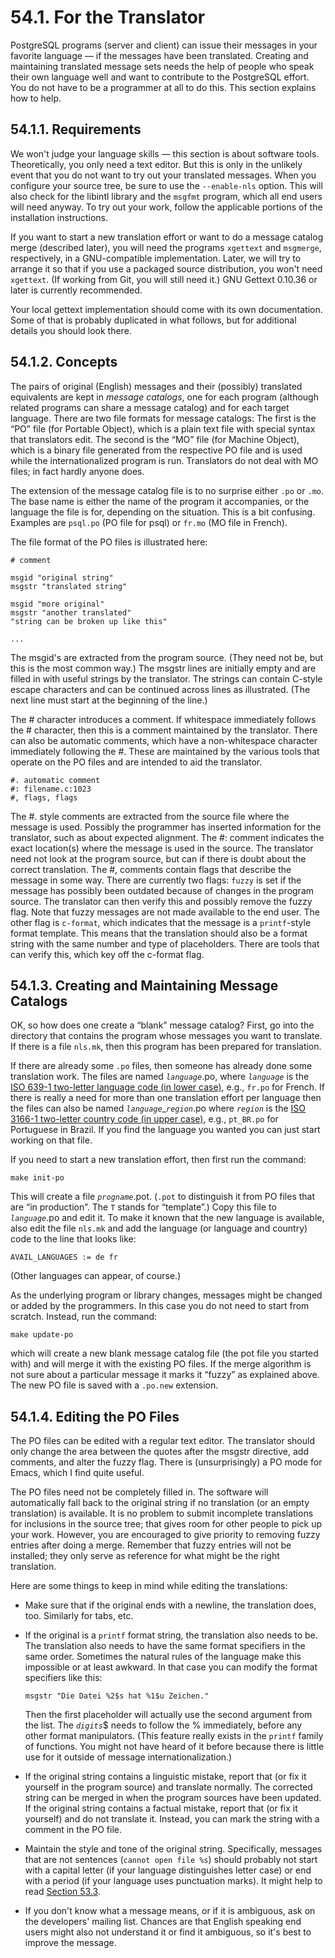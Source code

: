 # 54.1. For the Translator

PostgreSQL programs \(server and client\) can issue their messages in your favorite language — if the messages have been translated. Creating and maintaining translated message sets needs the help of people who speak their own language well and want to contribute to the PostgreSQL effort. You do not have to be a programmer at all to do this. This section explains how to help.

## 54.1.1. Requirements

We won't judge your language skills — this section is about software tools. Theoretically, you only need a text editor. But this is only in the unlikely event that you do not want to try out your translated messages. When you configure your source tree, be sure to use the `--enable-nls` option. This will also check for the libintl library and the `msgfmt` program, which all end users will need anyway. To try out your work, follow the applicable portions of the installation instructions.

If you want to start a new translation effort or want to do a message catalog merge \(described later\), you will need the programs `xgettext` and `msgmerge`, respectively, in a GNU-compatible implementation. Later, we will try to arrange it so that if you use a packaged source distribution, you won't need `xgettext`. \(If working from Git, you will still need it.\) GNU Gettext 0.10.36 or later is currently recommended.

Your local gettext implementation should come with its own documentation. Some of that is probably duplicated in what follows, but for additional details you should look there.

## 54.1.2. Concepts

The pairs of original \(English\) messages and their \(possibly\) translated equivalents are kept in _message catalogs_, one for each program \(although related programs can share a message catalog\) and for each target language. There are two file formats for message catalogs: The first is the “PO” file \(for Portable Object\), which is a plain text file with special syntax that translators edit. The second is the “MO” file \(for Machine Object\), which is a binary file generated from the respective PO file and is used while the internationalized program is run. Translators do not deal with MO files; in fact hardly anyone does.

The extension of the message catalog file is to no surprise either `.po` or `.mo`. The base name is either the name of the program it accompanies, or the language the file is for, depending on the situation. This is a bit confusing. Examples are `psql.po` \(PO file for psql\) or `fr.mo` \(MO file in French\).

The file format of the PO files is illustrated here:

```text
# comment

msgid "original string"
msgstr "translated string"

msgid "more original"
msgstr "another translated"
"string can be broken up like this"

...
```

The msgid's are extracted from the program source. \(They need not be, but this is the most common way.\) The msgstr lines are initially empty and are filled in with useful strings by the translator. The strings can contain C-style escape characters and can be continued across lines as illustrated. \(The next line must start at the beginning of the line.\)

The \# character introduces a comment. If whitespace immediately follows the \# character, then this is a comment maintained by the translator. There can also be automatic comments, which have a non-whitespace character immediately following the \#. These are maintained by the various tools that operate on the PO files and are intended to aid the translator.

```text
#. automatic comment
#: filename.c:1023
#, flags, flags
```

The \#. style comments are extracted from the source file where the message is used. Possibly the programmer has inserted information for the translator, such as about expected alignment. The \#: comment indicates the exact location\(s\) where the message is used in the source. The translator need not look at the program source, but can if there is doubt about the correct translation. The \#, comments contain flags that describe the message in some way. There are currently two flags: `fuzzy` is set if the message has possibly been outdated because of changes in the program source. The translator can then verify this and possibly remove the fuzzy flag. Note that fuzzy messages are not made available to the end user. The other flag is `c-format`, which indicates that the message is a `printf`-style format template. This means that the translation should also be a format string with the same number and type of placeholders. There are tools that can verify this, which key off the c-format flag.

## 54.1.3. Creating and Maintaining Message Catalogs

OK, so how does one create a “blank” message catalog? First, go into the directory that contains the program whose messages you want to translate. If there is a file `nls.mk`, then this program has been prepared for translation.

If there are already some `.po` files, then someone has already done some translation work. The files are named _`language`_.po, where _`language`_ is the [ISO 639-1 two-letter language code \(in lower case\)](http://www.loc.gov/standards/iso639-2/php/English_list.php), e.g., `fr.po` for French. If there is really a need for more than one translation effort per language then the files can also be named _`language`_\__`region`_.po where _`region`_ is the [ISO 3166-1 two-letter country code \(in upper case\)](https://www.iso.org/iso-3166-country-codes.html), e.g., `pt_BR.po` for Portuguese in Brazil. If you find the language you wanted you can just start working on that file.

If you need to start a new translation effort, then first run the command:

```text
make init-po
```

This will create a file _`progname`_.pot. \(`.pot` to distinguish it from PO files that are “in production”. The `T` stands for “template”.\) Copy this file to _`language`_.po and edit it. To make it known that the new language is available, also edit the file `nls.mk` and add the language \(or language and country\) code to the line that looks like:

```text
AVAIL_LANGUAGES := de fr
```

\(Other languages can appear, of course.\)

As the underlying program or library changes, messages might be changed or added by the programmers. In this case you do not need to start from scratch. Instead, run the command:

```text
make update-po
```

which will create a new blank message catalog file \(the pot file you started with\) and will merge it with the existing PO files. If the merge algorithm is not sure about a particular message it marks it “fuzzy” as explained above. The new PO file is saved with a `.po.new` extension.

## 54.1.4. Editing the PO Files

The PO files can be edited with a regular text editor. The translator should only change the area between the quotes after the msgstr directive, add comments, and alter the fuzzy flag. There is \(unsurprisingly\) a PO mode for Emacs, which I find quite useful.

The PO files need not be completely filled in. The software will automatically fall back to the original string if no translation \(or an empty translation\) is available. It is no problem to submit incomplete translations for inclusions in the source tree; that gives room for other people to pick up your work. However, you are encouraged to give priority to removing fuzzy entries after doing a merge. Remember that fuzzy entries will not be installed; they only serve as reference for what might be the right translation.

Here are some things to keep in mind while editing the translations:

* Make sure that if the original ends with a newline, the translation does, too. Similarly for tabs, etc.
* If the original is a `printf` format string, the translation also needs to be. The translation also needs to have the same format specifiers in the same order. Sometimes the natural rules of the language make this impossible or at least awkward. In that case you can modify the format specifiers like this:

  ```text
  msgstr "Die Datei %2$s hat %1$u Zeichen."
  ```

  Then the first placeholder will actually use the second argument from the list. The _`digits`_$ needs to follow the % immediately, before any other format manipulators. \(This feature really exists in the `printf` family of functions. You might not have heard of it before because there is little use for it outside of message internationalization.\)

* If the original string contains a linguistic mistake, report that \(or fix it yourself in the program source\) and translate normally. The corrected string can be merged in when the program sources have been updated. If the original string contains a factual mistake, report that \(or fix it yourself\) and do not translate it. Instead, you can mark the string with a comment in the PO file.
* Maintain the style and tone of the original string. Specifically, messages that are not sentences \(`cannot open file %s`\) should probably not start with a capital letter \(if your language distinguishes letter case\) or end with a period \(if your language uses punctuation marks\). It might help to read [Section 53.3](https://www.postgresql.org/docs/12/error-style-guide.html).
* If you don't know what a message means, or if it is ambiguous, ask on the developers' mailing list. Chances are that English speaking end users might also not understand it or find it ambiguous, so it's best to improve the message.

